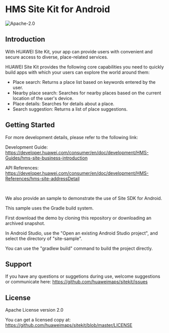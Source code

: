 HMS Site Kit for Android
===============================
![Apache-2.0](https://img.shields.io/badge/license-Apache-blue)


Introduction
------------
With HUAWEI Site Kit, your app can provide users with convenient and secure access to diverse, place-related services.

HUAWEI Site Kit provides the following core capabilities you need to quickly build apps with which your users can explore the world around them:

- Place search: Returns a place list based on keywords entered by the user.
- Nearby place search: Searches for nearby places based on the current location of the user's device.
- Place details: Searches for details about a place.
- Search suggestion: Returns a list of place suggestions.


Getting Started
---------------
For more development details, please refer to the following link:

Development Guide: https://developer.huawei.com/consumer/en/doc/development/HMS-Guides/hms-site-business-introduction

API References: https://developer.huawei.com/consumer/en/doc/development/HMS-References/hms-site-addressDetail

&nbsp; 

We also provide an sample to demonstrate the use of Site SDK for Android. 

This sample uses the Gradle build system.

First download the demo by cloning this repository or downloading an archived snapshot.

In Android Studio, use the "Open an existing Android Studio project", and select the directory of "site-sample".

You can use the "gradlew build" command to build the project directly.

Support
-------
If you have any questions or suggetions during use, welcome suggestions or communicate here: https://github.com/huaweimaps/sitekit/issues

License
-------
Apache License version 2.0

You can get a licensed copy at: https://github.com/huaweimaps/sitekit/blob/master/LICENSE

